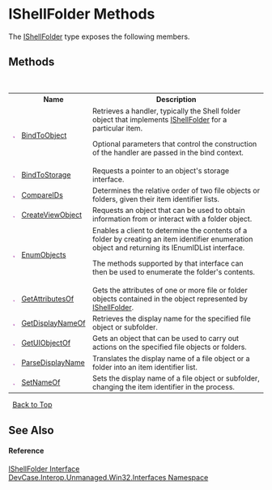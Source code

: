 # IShellFolder Methods
 

The <a href="T_DevCase_Interop_Unmanaged_Win32_Interfaces_IShellFolder">IShellFolder</a> type exposes the following members.


## Methods
&nbsp;<table><tr><th></th><th>Name</th><th>Description</th></tr><tr><td>![Public method](media/pubmethod.gif "Public method")</td><td><a href="M_DevCase_Interop_Unmanaged_Win32_Interfaces_IShellFolder_BindToObject">BindToObject</a></td><td>
Retrieves a handler, typically the Shell folder object that implements <a href="T_DevCase_Interop_Unmanaged_Win32_Interfaces_IShellFolder">IShellFolder</a> for a particular item. 

 Optional parameters that control the construction of the handler are passed in the bind context.</td></tr><tr><td>![Public method](media/pubmethod.gif "Public method")</td><td><a href="M_DevCase_Interop_Unmanaged_Win32_Interfaces_IShellFolder_BindToStorage">BindToStorage</a></td><td>
Requests a pointer to an object's storage interface.</td></tr><tr><td>![Public method](media/pubmethod.gif "Public method")</td><td><a href="M_DevCase_Interop_Unmanaged_Win32_Interfaces_IShellFolder_CompareIDs">CompareIDs</a></td><td>
Determines the relative order of two file objects or folders, given their item identifier lists.</td></tr><tr><td>![Public method](media/pubmethod.gif "Public method")</td><td><a href="M_DevCase_Interop_Unmanaged_Win32_Interfaces_IShellFolder_CreateViewObject">CreateViewObject</a></td><td>
Requests an object that can be used to obtain information from or interact with a folder object.</td></tr><tr><td>![Public method](media/pubmethod.gif "Public method")</td><td><a href="M_DevCase_Interop_Unmanaged_Win32_Interfaces_IShellFolder_EnumObjects">EnumObjects</a></td><td>
Enables a client to determine the contents of a folder by creating an item identifier enumeration object and returning its IEnumIDList interface. 

 The methods supported by that interface can then be used to enumerate the folder's contents.</td></tr><tr><td>![Public method](media/pubmethod.gif "Public method")</td><td><a href="M_DevCase_Interop_Unmanaged_Win32_Interfaces_IShellFolder_GetAttributesOf">GetAttributesOf</a></td><td>
Gets the attributes of one or more file or folder objects contained in the object represented by <a href="T_DevCase_Interop_Unmanaged_Win32_Interfaces_IShellFolder">IShellFolder</a>.</td></tr><tr><td>![Public method](media/pubmethod.gif "Public method")</td><td><a href="M_DevCase_Interop_Unmanaged_Win32_Interfaces_IShellFolder_GetDisplayNameOf">GetDisplayNameOf</a></td><td>
Retrieves the display name for the specified file object or subfolder.</td></tr><tr><td>![Public method](media/pubmethod.gif "Public method")</td><td><a href="M_DevCase_Interop_Unmanaged_Win32_Interfaces_IShellFolder_GetUIObjectOf">GetUIObjectOf</a></td><td>
Gets an object that can be used to carry out actions on the specified file objects or folders.</td></tr><tr><td>![Public method](media/pubmethod.gif "Public method")</td><td><a href="M_DevCase_Interop_Unmanaged_Win32_Interfaces_IShellFolder_ParseDisplayName">ParseDisplayName</a></td><td>
Translates the display name of a file object or a folder into an item identifier list.</td></tr><tr><td>![Public method](media/pubmethod.gif "Public method")</td><td><a href="M_DevCase_Interop_Unmanaged_Win32_Interfaces_IShellFolder_SetNameOf">SetNameOf</a></td><td>
Sets the display name of a file object or subfolder, changing the item identifier in the process.</td></tr></table>&nbsp;
<a href="#ishellfolder-methods">Back to Top</a>

## See Also


#### Reference
<a href="T_DevCase_Interop_Unmanaged_Win32_Interfaces_IShellFolder">IShellFolder Interface</a><br /><a href="N_DevCase_Interop_Unmanaged_Win32_Interfaces">DevCase.Interop.Unmanaged.Win32.Interfaces Namespace</a><br />